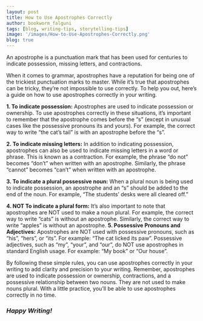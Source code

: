 ```yaml
---
layout: post
title: How to Use Apostrophes Correctly
author: bookworm_falguni
tags: [blog, writing-tips, storytelling-tips]
image: '/images/How-to-Use-Apostrophes-Correctly.png'
blog: true
---
```

An apostrophe is a punctuation mark that has been used for centuries to indicate possession, missing letters, and contractions. 

When it comes to grammar, apostrophes have a reputation for being one of the trickiest punctuation marks to master. While it’s true that apostrophes can be tricky, they’re not impossible to use correctly. To help you out, here’s a guide on how to use apostrophes correctly in your writing.

**1. To indicate possession:** 
Apostrophes are used to indicate possession or ownership. To use apostrophes correctly in these situations, it’s important to remember that the apostrophe comes before the “s” (except in unusual cases like the possessive pronouns its and yours). For example, the correct way to write “the cat’s tail” is with an apostrophe before the “s”.

**2. To indicate missing letters:** 
In addition to indicating possession, apostrophes can also be used to indicate missing letters in a word or phrase. This is known as a contraction. For example, the phrase “do not” becomes “don’t” when written with an apostrophe. Similarly, the phrase “cannot” becomes “can’t” when written with an apostrophe.

**3. To indicate a plural possessive noun:** 
When a plural noun is being used to indicate possession, an apostrophe and an “s” should be added to the end of the noun. For example, “The students’ desks were all cleared off.”

**4. NOT To indicate a plural form:** 
It’s also important to note that apostrophes are NOT used to make a noun plural. For example, the correct way to write “cats” is without an apostrophe. Similarly, the correct way to write “apples” is without an apostrophe.
**5. Possessive Pronouns and Adjectives:** Apostrophes are NOT used with possessive pronouns, such as “his”, “hers”, or “its”. For example: “The cat licked its paw”. Possessive adjectives, such as “my”, “your”, and “our”, do NOT use apostrophes in standard English usage. For example: “My book” or “Our house”.

By following these simple rules, you can use apostrophes correctly in your writing to add clarity and precision to your writing. Remember, apostrophes are used to indicate possession or ownership, contractions, and a possessive relationship between two nouns. They are not used to make nouns plural. With a little practice, you’ll be able to use apostrophes correctly in no time.

### *Happy Writing!*

